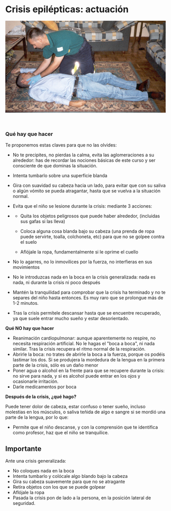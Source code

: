 # Crisis epilépticas: actuación


![Fig.3.36. Exploración paciente inconsciente.](img/M3_U6_epilpesia_PLS.jpg)


 

### **Qué hay que hacer**

Te proponemos estas claves para que no las olvides:

*   No te precipites, no pierdas la calma, evita las aglomeraciones a su alrededor: has de recordar las nociones básicas de este curso y ser consciente de que dominas la situación.
*   Intenta tumbarlo sobre una superficie blanda
*   Gira con suavidad su cabeza hacia un lado, para evitar que con su saliva o algún vómito se pueda atragantar, hasta que se vuelva a la situación normal.
*   Evita que el niño se lesione durante la crisis: mediante 3 acciones:

*   *   Quita los objetos peligrosos que puede haber alrededor, (incluidas sus gafas si las lleva)
        
    *   Coloca alguna cosa blanda bajo su cabeza (una prenda de ropa puede servirte, toalla, colchoneta, etc) para que no se golpee contra el suelo
        
    *   Aflójale la ropa, fundamentalmente si le oprime el cuello
        
*   No lo agarres, no lo inmovilices por la fuerza, no interfieras en sus movimientos
    
*   No le introduzcas nada en la boca en la crisis generalizada: nada es nada, ni durante la crisis ni poco después
    
*   Mantén la tranquilidad para comprobar que la crisis ha terminado y no te separes del niño hasta entonces. Es muy raro que se prolongue más de 1-2 minutos.
    
*   Tras la crisis permítele descansar hasta que se encuentre recuperado, ya que suele entrar mucho sueño y estar desorientado.
    

**Qué NO hay que hacer**

*   Reanimación cardiopulmonar: aunque aparentemente no respire, no necesita respiración artificial. No le hagas el "boca a boca", ni nada similar. Tras la crisis recupera el ritmo normal de la respiración.
*   Abrirle la boca: no trates de abrirle la boca a la fuerza, porque os podéis lastimar los dos. Si se produjera la mordedura de la lengua en la primera parte de la crisis, sólo es un daño menor
*   Poner agua o alcohol en la frente para que se recupere durante la crisis: no sirve para nada, y si es alcohol puede entrar en los ojos y ocasionarle irritación.
*   Darle medicamentos por boca

  
**Después de la crisis, ¿qué hago?**

Puede tener dolor de cabeza, estar confuso o tener sueño, incluso molestias en los músculos, o saliva teñida de algo e sangre si se mordió una parte de la lengua, por lo que:

*   Permite que el niño descanse, y con la comprensión que te identifica como profesor, haz que el niño se tranquilice.

## Importante

Ante una crisis generalizada:

*   No coloques nada en la boca
*   Intenta tumbarlo y colócale algo blando bajo la cabeza
*   Gira su cabeza suavemente para que no se atragante
*   Retira objetos con los que se puede golpear
*   Aflójale la ropa
*   Pasada la crisis pon de lado a la persona, en la posición lateral de seguridad.


